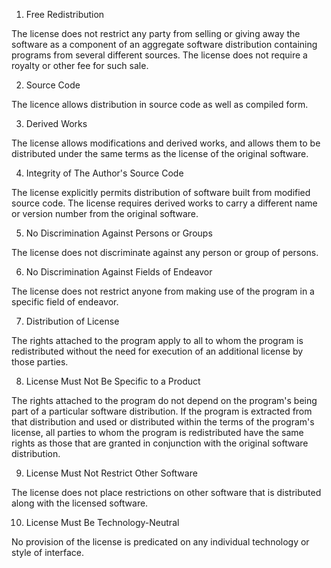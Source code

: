 
1. Free Redistribution

The license does not restrict any party from selling or giving away the software as a component of an aggregate software distribution containing programs from several different sources. The license does not require a royalty or other fee for such sale.

2. Source Code

The licence allows distribution in source code as well as compiled form. 

3. Derived Works

The license allows modifications and derived works, and allows them to be distributed under the same terms as the license of the original software.

4. Integrity of The Author's Source Code

The license explicitly permits distribution of software built from modified source code. The license requires derived works to carry a different name or version number from the original software.

5. No Discrimination Against Persons or Groups

The license does not discriminate against any person or group of persons.

6. No Discrimination Against Fields of Endeavor

The license does not restrict anyone from making use of the program in a specific field of endeavor.

7. Distribution of License

The rights attached to the program apply to all to whom the program is redistributed without the need for execution of an additional license by those parties.

8. License Must Not Be Specific to a Product

The rights attached to the program do not depend on the program's being part of a particular software distribution. If the program is extracted from that distribution and used or distributed within the terms of the program's license, all parties to whom the program is redistributed have the same rights as those that are granted in conjunction with the original software distribution.

9. License Must Not Restrict Other Software

The license does not place restrictions on other software that is distributed along with the licensed software.

10. License Must Be Technology-Neutral

No provision of the license is predicated on any individual technology or style of interface.

